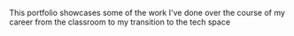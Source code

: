 This portfolio showcases some of the work I've done over the course of my career from the classroom to my transition to the tech space
